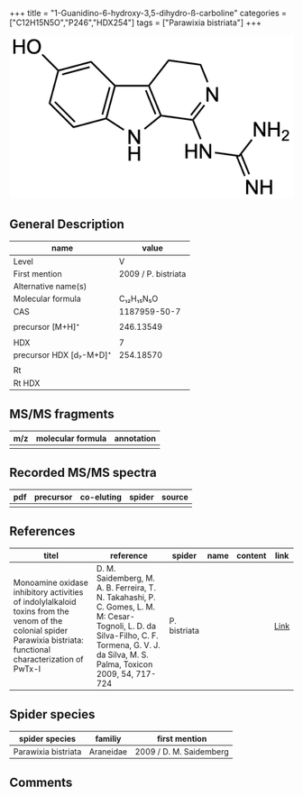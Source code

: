 +++
title = "1-Guanidino-6-hydroxy-3,5-dihydro-ß-carboline"
categories = ["C12H15N5O","P246","HDX254"]
tags = ["Parawixia bistriata"]
+++

![](/img/1-Guanidino-6-hydroxy-3-5-dihydro-beta-carboline.png)

## General Description

| name                    | value               |
|-------------------------|---------------------|
| Level                   | V                   |
| First mention           | 2009 / P. bistriata |
| Alternative name(s)     |                     |
| Molecular formula       | C₁₂H₁₅N₅O           |
| CAS                     | 1187959-50-7        |
|                         |                     |
| precursor  [M+H]⁺       | 246.13549           |
|                         |                     |
| HDX                     | 7                   |
| precursor HDX [d₇-M+D]⁺ | 254.18570           |
|                         |                     |
| Rt                      |                     |
| Rt HDX                  |                     |

## MS/MS fragments

| m/z | molecular formula | annotation |
|-----|-------------------|------------|
|     |                   |            |

## Recorded MS/MS spectra

| pdf | precursor | co-eluting | spider | source |
|-----|-----------|------------|--------|--------|
|     |           |            |        |        |

## References

| titel                                                                                                                                                              | reference                                                                                                                                                                                 | spider       | name | content | link                                          |
|--------------------------------------------------------------------------------------------------------------------------------------------------------------------|-------------------------------------------------------------------------------------------------------------------------------------------------------------------------------------------|--------------|------|---------|-----------------------------------------------|
| Monoamine oxidase inhibitory activities of indolylalkaloid toxins from the venom of the colonial spider Parawixia bistriata: functional characterization of PwTx-I | D. M. Saidemberg, M. A. B. Ferreira, T. N. Takahashi, P. C. Gomes, L. M. M: Cesar-Tognoli, L. D. da Silva-Filho, C. F. Tormena, G. V. J. da Silva, M. S. Palma, Toxicon 2009, 54, 717-724 | P. bistriata |      |         | [Link](https://doi.org/10.1016/j.toxicon.2009.05.027) |

## Spider species

| spider species      | familiy   | first mention           |
|---------------------|-----------|-------------------------|
| Parawixia bistriata | Araneidae | 2009 / D. M. Saidemberg |

## Comments